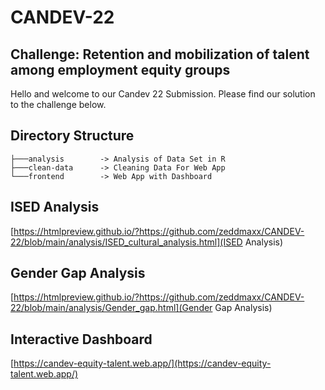 # CANDEV-22

## Challenge: Retention and mobilization of talent among employment equity groups

Hello and welcome to our Candev 22 Submission. Please find our solution to the challenge below. 

## Directory Structure
```
├───analysis        -> Analysis of Data Set in R
├───clean-data      -> Cleaning Data For Web App
└───frontend        -> Web App with Dashboard
```

## ISED Analysis

[https://htmlpreview.github.io/?https://github.com/zeddmaxx/CANDEV-22/blob/main/analysis/ISED_cultural_analysis.html](ISED Analysis)

## Gender Gap Analysis
[https://htmlpreview.github.io/?https://github.com/zeddmaxx/CANDEV-22/blob/main/analysis/Gender_gap.html](Gender Gap Analysis)

## Interactive Dashboard

[https://candev-equity-talent.web.app/](https://candev-equity-talent.web.app/)
